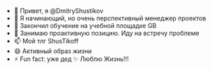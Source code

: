 - 👋 Привет, я @DmitryShustikov
- 👀 Я начинающий, но очень перспективный менеджер проектов
- 🌱 Закончил обучение на учебной площадке GB
- 💞️ Занимаю проактивную позицию. Иду на встречу проблеме
- 📫 Мой тлг ShusTikoff
- 😄 Активный образ жизни
- ⚡ Fun fact: уже дед
  ✨ Люблю Жизнь!!!

<!---
DmitryShustikov/DmitryShustikov is a ✨ special ✨ repository because its `README.md` (this file) appears on your GitHub profile.
You can click the Preview link to take a look at your changes.
--->
